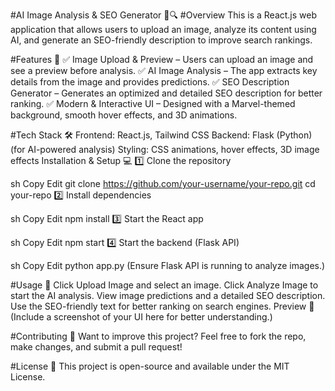 #AI Image Analysis & SEO Generator 🎨🔍
#Overview
This is a React.js web application that allows users to upload an image, analyze its content using AI, and generate an SEO-friendly description to improve search rankings.

#Features 🚀
✅ Image Upload & Preview – Users can upload an image and see a preview before analysis.
✅ AI Image Analysis – The app extracts key details from the image and provides predictions.
✅ SEO Description Generator – Generates an optimized and detailed SEO description for better ranking.
✅ Modern & Interactive UI – Designed with a Marvel-themed background, smooth hover effects, and 3D animations.

#Tech Stack 🛠️
Frontend: React.js, Tailwind CSS
Backend: Flask (Python) (for AI-powered analysis)
Styling: CSS animations, hover effects, 3D image effects
Installation & Setup 💻
1️⃣ Clone the repository

sh
Copy
Edit
git clone https://github.com/your-username/your-repo.git
cd your-repo
2️⃣ Install dependencies

sh
Copy
Edit
npm install
3️⃣ Start the React app

sh
Copy
Edit
npm start
4️⃣ Start the backend (Flask API)

sh
Copy
Edit
python app.py
(Ensure Flask API is running to analyze images.)

#Usage 🎯
Click Upload Image and select an image.
Click Analyze Image to start the AI analysis.
View image predictions and a detailed SEO description.
Use the SEO-friendly text for better ranking on search engines.
Preview 🎨
(Include a screenshot of your UI here for better understanding.)

#Contributing 🤝
Want to improve this project? Feel free to fork the repo, make changes, and submit a pull request!

#License 📜
This project is open-source and available under the MIT License.
